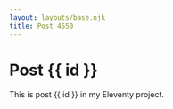 ```yaml
---
layout: layouts/base.njk
title: Post 4550
---
```


# Post {{ id }}

This is post {{ id }} in my Eleventy project.
